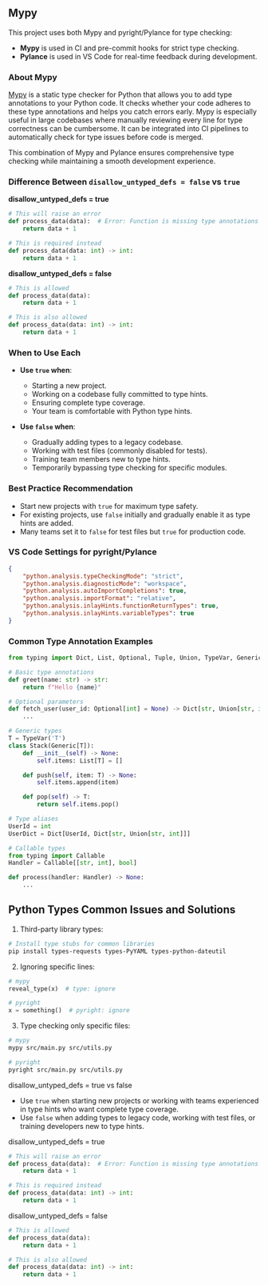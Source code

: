 ## Mypy

This project uses both Mypy and pyright/Pylance for type checking:

- **Mypy** is used in CI and pre-commit hooks for strict type checking.
- **Pylance** is used in VS Code for real-time feedback during development.

### About Mypy
[Mypy](http://mypy-lang.org/) is a static type checker for Python that allows you to add type annotations to your Python code. It checks whether your code adheres to these type annotations and helps you catch errors early. Mypy is especially useful in large codebases where manually reviewing every line for type correctness can be cumbersome. It can be integrated into CI pipelines to automatically check for type issues before code is merged.

This combination of Mypy and Pylance ensures comprehensive type checking while maintaining a smooth development experience.

### Difference Between `disallow_untyped_defs = false` vs `true`

**disallow_untyped_defs = true**
```python
# This will raise an error
def process_data(data):  # Error: Function is missing type annotations
    return data + 1

# This is required instead
def process_data(data: int) -> int:
    return data + 1
```

**disallow_untyped_defs = false**
```python
# This is allowed
def process_data(data):
    return data + 1

# This is also allowed
def process_data(data: int) -> int:
    return data + 1
```

### When to Use Each

- **Use `true` when**:
  - Starting a new project.
  - Working on a codebase fully committed to type hints.
  - Ensuring complete type coverage.
  - Your team is comfortable with Python type hints.

- **Use `false` when**:
  - Gradually adding types to a legacy codebase.
  - Working with test files (commonly disabled for tests).
  - Training team members new to type hints.
  - Temporarily bypassing type checking for specific modules.

### Best Practice Recommendation

- Start new projects with `true` for maximum type safety.
- For existing projects, use `false` initially and gradually enable it as type hints are added.
- Many teams set it to `false` for test files but `true` for production code.

### VS Code Settings for pyright/Pylance

```json
{
    "python.analysis.typeCheckingMode": "strict",
    "python.analysis.diagnosticMode": "workspace",
    "python.analysis.autoImportCompletions": true,
    "python.analysis.importFormat": "relative",
    "python.analysis.inlayHints.functionReturnTypes": true,
    "python.analysis.inlayHints.variableTypes": true
}
```

### Common Type Annotation Examples

```python
from typing import Dict, List, Optional, Tuple, Union, TypeVar, Generic

# Basic type annotations
def greet(name: str) -> str:
    return f"Hello {name}"

# Optional parameters
def fetch_user(user_id: Optional[int] = None) -> Dict[str, Union[str, int]]:
    ...

# Generic types
T = TypeVar('T')
class Stack(Generic[T]):
    def __init__(self) -> None:
        self.items: List[T] = []

    def push(self, item: T) -> None:
        self.items.append(item)

    def pop(self) -> T:
        return self.items.pop()

# Type aliases
UserId = int
UserDict = Dict[UserId, Dict[str, Union[str, int]]]

# Callable types
from typing import Callable
Handler = Callable[[str, int], bool]

def process(handler: Handler) -> None:
    ...
```

## Python Types Common Issues and Solutions
1. Third-party library types:
```bash
# Install type stubs for common libraries
pip install types-requests types-PyYAML types-python-dateutil
```

2. Ignoring specific lines:
```python
# mypy
reveal_type(x)  # type: ignore

# pyright
x = something()  # pyright: ignore
```

3. Type checking only specific files:
```bash
# mypy
mypy src/main.py src/utils.py

# pyright
pyright src/main.py src/utils.py
```

disallow_untyped_defs = true vs false
- Use `true` when starting new projects or working with teams experienced in type hints who want complete type coverage.
- Use `false` when adding types to legacy code, working with test files, or training developers new to type hints.

disallow_untyped_defs = true
```python
# This will raise an error
def process_data(data):  # Error: Function is missing type annotations
    return data + 1

# This is required instead
def process_data(data: int) -> int:
    return data + 1
```

disallow_untyped_defs = false
```python
# This is allowed
def process_data(data):
    return data + 1

# This is also allowed
def process_data(data: int) -> int:
    return data + 1
```
